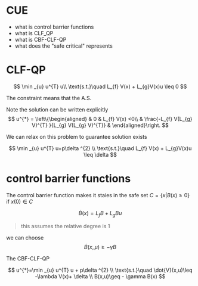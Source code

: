# CUE
- what is control barrier functions
- what is CLF_QP
- what is CBF-CLF-QP
- what does the "safe critical" represents
# CLF-QP

$$
\min _{u} u^{T} u\\
\text{s.t.}\quad L_{f} V(x) + L_{g}V(x)u \leq 0 
$$

The constraint means that the A.S.

Note the solution can be written explicitly
$$
u^{*} = \left\{\begin{aligned} & 0 & L_{f} V(x) <0\\
& \frac{-L_{f} V(L_{g} V)^{T} }{L_{g} V(L_{g} V)^{T}} & 
 \end{aligned}\right. 
$$

We can relax on this problem to guarantee solution exists

$$
\min _{u} u^{T} u+p\delta ^{2} \\
\text{s.t.}\quad L_{f} V(x) + L_{g}V(x)u \leq \delta 
$$

# control barrier functions

The control barrier function makes it staies in the safe set $C = \left\{x|B(x)\geq 0 \right\}$ if $x(0)\in C$

$$
\dot{B}(x) = L_{f} B+L_{g} Bu
$$
> this assumes the relative degree is 1

we can choose 
$$
\dot{B}(x,\mu )\geq -\gamma B
$$

The CBF-CLF-QP

$$
u^{*}=\min _{u} u^{T} u + p\delta ^{2} \\
\text{s.t.}\quad \dot{V}(x,u)\leq -\lambda V(x)+ \delta \\
B(x,u)\geq - \gamma B(x)
$$

